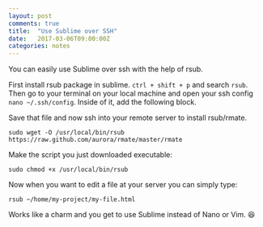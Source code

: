 ```yaml
---
layout: post
comments: true
title:  "Use Sublime over SSH"
date:   2017-03-06T09:00:00Z
categories: notes
---
```


You can easily use Sublime over ssh with the help of rsub. 

First install rsub package in sublime. ``` ctrl + shift + p ``` and search ```rsub```. Then go to your terminal on your local machine and open your ssh config ``` nano ~/.ssh/config ```. Inside of it, add the following block.

<script src="https://gist.github.com/devisscher/97ff9fa31d1adbda9543742855370d59.js"></script>

Save that file and now ssh into your remote server to install rsub/rmate.

``` 
sudo wget -O /usr/local/bin/rsub https://raw.github.com/aurora/rmate/master/rmate 

```

Make the script you just downloaded executable:

``` sudo chmod +x /usr/local/bin/rsub ```

Now when you want to edit a file at your server you can simply type: 

``` rsub ~/home/my-project/my-file.html ```

Works like a charm and you get to use Sublime instead of Nano or Vim. 😆